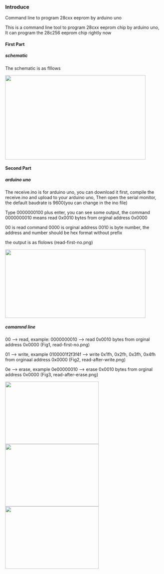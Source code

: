 ### Introduce

Command line to program 28cxx eeprom by arduino uno

This is a command line tool to program 28cxx eeprom chip by arduino uno, It can program the 28c256 eeprom chip rightly now

#### First Part
##### schematic
The schematic is as flllows

<img src="https://github.com/2076625923/arduino-programmer/blob/main/sch.png" width="450" height="270">

#### Second Part
##### arduino uno
The receive.ino is for arduino uno, you can download it first, compile the receive.ino and upload to your arduino uno, Then open the serial monitor, the default baudrate is 9600(you can change in the ino file) 

Type 0000000100 plus enter, you can see some output, the command 0000000010 means read 0x0010 bytes from orginal address 0x0000

00 is read command 0000 is orginal address 0010 is byte number, the address and number should be hex format without prefix

the output is as flolows (read-first-no.png)

<img src="https://github.com/2076625923/arduino-programmer/blob/main/read-first-no.png" width="450" height="220">

##### comamnd line 

00 --> read,  example: 0000000010 --> read 0x0010 bytes from orginal address 0x0000 (Fig1, read-first-no.png)

01 --> write, example 0100001f2f3f4f --> write 0x1fh, 0x2fh, 0x3fh, 0x4fh from orginaal address 0x0000 (Fig2, read-after-write.png)

0e --> erase, example 0e00000010 --> erase 0x0010 bytes from orginal address 0x0000 (Fig3, read-after-erase.png)

<img src="https://github.com/2076625923/arduino-programmer/blob/main/read-first-no.png" width="300" height="200"><img src="https://github.com/2076625923/arduino-programmer/blob/main/read-after-write.png" width="300" height="200"><img src="https://github.com/2076625923/arduino-programmer/blob/main/read-after-erase.png" width="300" height="200"/>
